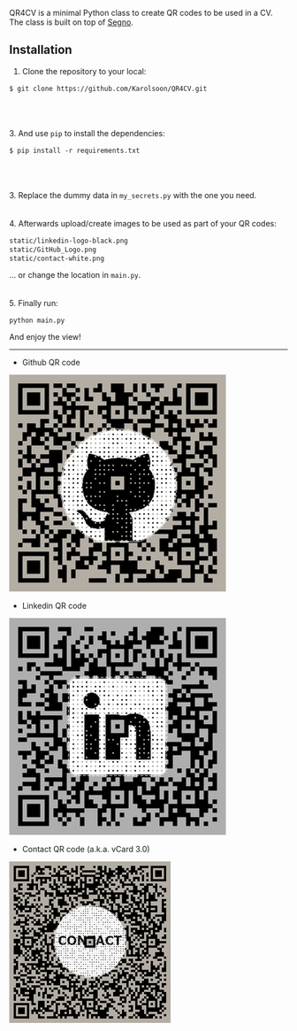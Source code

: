 QR4CV is a minimal Python class to create QR codes to be used in a CV. The class is built on top of [Segno](https://github.com/heuer/segno).

## Installation
1. Clone the repository to your local:
```
$ git clone https://github.com/Karolsoon/QR4CV.git
```
<br/><br/><br/>
3. And use `pip` to install the dependencies:
```
$ pip install -r requirements.txt
```
<br/><br/><br/>
3. Replace the dummy data in `my_secrets.py` with the one you need.
<br/><br/><br/>
4. Afterwards upload/create images to be used as part of your QR codes:
```
static/linkedin-logo-black.png
static/GitHub_Logo.png
static/contact-white.png
```

... or change the location in `main.py`.
<br/><br/><br/>
5. Finally run:
```
python main.py
```

And enjoy the view!

<hr>

- Github QR code

![QR Code with a link to my github page](example_output/github_qr.png)

- Linkedin QR code

![QR Code with a link to my linkedin page](example_output/linkedin_qr.png)

- Contact QR code (a.k.a. vCard 3.0)

![QR Code with dummy contact data](example_output/contact_qr.png)
